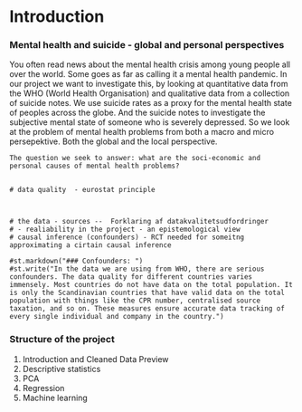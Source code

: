 # Introduction

### Mental health and suicide - global and personal perspectives

You often read news about the mental health crisis among young people all over the world. 
Some goes as far as calling it a mental health pandemic. In our project we want to investigate this,
by looking at quantitative data from the WHO (World Health Organisation) and qualitative data from
a collection of suicide notes.
We use suicide rates as a proxy for the mental health state of peoples across the globe. And the suicide notes to investigate the subjective mental state of someone who is severely depressed. So we look at the problem of mental health problems from both a macro and micro persepektive. Both the global and the local perspective. 

    The question we seek to answer: what are the soci-economic and personal causes of mental health problems? 


    # data quality  - eurostat principle



    # the data - sources --  Forklaring af datakvalitetsudfordringer
    # - realiability in the project - an epistemological view 
    # causal inference (confounders) - RCT needed for someitng approximating a cirtain causal inference
  
    #st.markdown("### Confounders: ")
    #st.write("In the data we are using from WHO, there are serious confounders. The data quality for different countries varies immensely. Most countries do not have data on the total population. It is only the Scandinavian countries that have valid data on the total population with things like the CPR number, centralised source taxation, and so on. These measures ensure accurate data tracking of every single individual and company in the country.")
    
### Structure of the project

1. Introduction and Cleaned Data Preview
2. Descriptive statistics
3. PCA
4. Regression
5. Machine learning
